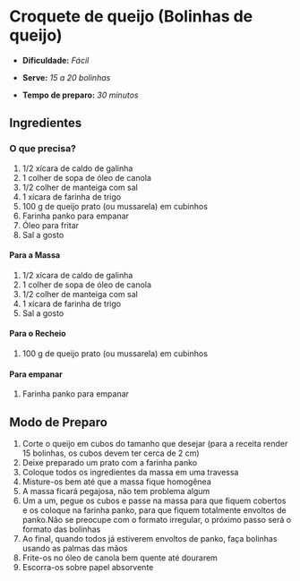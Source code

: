 # Croquete de queijo (Bolinhas de queijo)

- **Dificuldade:** _Fácil_

- **Serve:** _15 a 20 bolinhas_

- **Tempo de preparo:** _30 minutos_

## Ingredientes

### O que precisa?

1. 1/2 xícara de caldo de galinha
1. 1 colher de sopa de óleo de canola
1. 1/2 colher de manteiga com sal
1. 1 xícara de farinha de trigo
1. 100 g de queijo prato (ou mussarela) em cubinhos
1. Farinha panko para empanar
1. Óleo para fritar
1. Sal a gosto

#### Para a Massa

1. 1/2 xícara de caldo de galinha
1. 1 colher de sopa de óleo de canola
1. 1/2 colher de manteiga com sal
1. 1 xícara de farinha de trigo
1. Sal a gosto

#### Para o Recheio

1. 100 g de queijo prato (ou mussarela) em cubinhos

#### Para empanar

1. Farinha panko para empanar

## Modo de Preparo

1. Corte o queijo em cubos do tamanho que desejar (para a receita render 15 bolinhas, os cubos devem ter cerca de 2 cm)
1. Deixe preparado um prato com a farinha panko
1. Coloque todos os ingredientes da massa em uma travessa
1. Misture-os bem até que a massa fique homogênea
1. A massa ficará pegajosa, não tem problema algum
1. Um a um, pegue os cubos e passe na massa para que fiquem cobertos e os coloque na farinha panko, para que fiquem totalmente envoltos de panko.Não se preocupe com o formato irregular, o próximo passo será o formato das bolinhas
1. Ao final, quando todos já estiverem envoltos de panko, faça bolinhas usando as palmas das mãos
1. Frite-os no óleo de canola bem quente até dourarem
1. Escorra-os sobre papel absorvente
